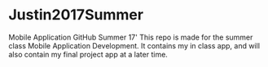 # Justin2017Summer
Mobile Application GitHub Summer 17'
This repo is made for the summer class Mobile Application Development. It contains my in class app, and will also contain my final 
project app at a later time.
